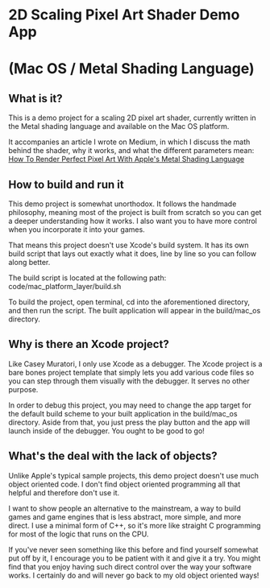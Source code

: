 # 2D Scaling Pixel Art Shader Demo App 
# (Mac OS / Metal Shading Language)

## What is it?
This is a demo project for a scaling 2D pixel art shader, currently written in the Metal shading language and available on the Mac OS platform.

It accompanies an article I wrote on Medium, in which I discuss the math behind the shader, why it works, and what the different parameters mean:
[How To Render Perfect Pixel Art With Apple's Metal Shading Language](https://theobendixson.medium.com/how-to-render-perfect-pixel-art-with-apples-metal-shading-language-3200bc6b7de8)

## How to build and run it
This demo project is somewhat unorthodox. It follows the handmade philosophy, meaning most of the project is built from scratch so you can get a deeper understanding how it works. I also want you to have more control when you incorporate it into your games.

That means this project doesn't use Xcode's build system. It has its own build script that lays out exactly what it does, line by line so you can follow along better.

The build script is located at the following path: 
code/mac_platform_layer/build.sh

To build the project, open terminal, cd into the aforementioned directory, and then run the script. The built application will appear in the build/mac_os directory.

## Why is there an Xcode project?
Like Casey Muratori, I only use Xcode as a debugger. The Xcode project is a bare bones project template that simply lets you add various code files so you can step through them visually with the debugger. It serves no other purpose.

In order to debug this project, you may need to change the app target for the default build scheme to your built application in the build/mac_os directory. Aside from that, you just press the play button and the app will launch inside of the debugger. You ought to be good to go!

## What's the deal with the lack of objects?
Unlike Apple's typical sample projects, this demo project doesn't use much object oriented code. I don't find object oriented programming all that helpful and therefore don't use it.

I want to show people an alternative to the mainstream, a way to build games and game engines that is less abstract, more simple, and more direct. I use a minimal form of C++, so it's more like straight C programming for most of the logic that runs on the CPU.

If you've never seen something like this before and find yourself somewhat put off by it, I encourage you to be patient with it and give it a try. You might find that you enjoy having such direct control over the way your software works. I certainly do and will never go back to my old object oriented ways!


